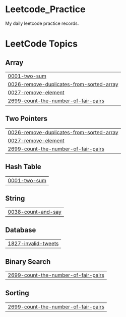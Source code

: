# Leetcode_Practice
My daily leetcode practice records.

<!---LeetCode Topics Start-->
# LeetCode Topics
## Array
|  |
| ------- |
| [0001-two-sum](https://github.com/SDGCODES/Leetcode_Practice/tree/master/0001-two-sum) |
| [0026-remove-duplicates-from-sorted-array](https://github.com/SDGCODES/Leetcode_Practice/tree/master/0026-remove-duplicates-from-sorted-array) |
| [0027-remove-element](https://github.com/SDGCODES/Leetcode_Practice/tree/master/0027-remove-element) |
| [2699-count-the-number-of-fair-pairs](https://github.com/SDGCODES/Leetcode_Practice/tree/master/2699-count-the-number-of-fair-pairs) |
## Two Pointers
|  |
| ------- |
| [0026-remove-duplicates-from-sorted-array](https://github.com/SDGCODES/Leetcode_Practice/tree/master/0026-remove-duplicates-from-sorted-array) |
| [0027-remove-element](https://github.com/SDGCODES/Leetcode_Practice/tree/master/0027-remove-element) |
| [2699-count-the-number-of-fair-pairs](https://github.com/SDGCODES/Leetcode_Practice/tree/master/2699-count-the-number-of-fair-pairs) |
## Hash Table
|  |
| ------- |
| [0001-two-sum](https://github.com/SDGCODES/Leetcode_Practice/tree/master/0001-two-sum) |
## String
|  |
| ------- |
| [0038-count-and-say](https://github.com/SDGCODES/Leetcode_Practice/tree/master/0038-count-and-say) |
## Database
|  |
| ------- |
| [1827-invalid-tweets](https://github.com/SDGCODES/Leetcode_Practice/tree/master/1827-invalid-tweets) |
## Binary Search
|  |
| ------- |
| [2699-count-the-number-of-fair-pairs](https://github.com/SDGCODES/Leetcode_Practice/tree/master/2699-count-the-number-of-fair-pairs) |
## Sorting
|  |
| ------- |
| [2699-count-the-number-of-fair-pairs](https://github.com/SDGCODES/Leetcode_Practice/tree/master/2699-count-the-number-of-fair-pairs) |
<!---LeetCode Topics End-->